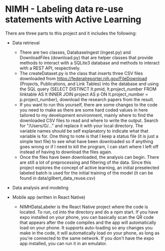 # NIMH - Labeling data re-use statements with Active Learning

There are three parts to this project and it includes the following:

* Data retrieval 
  * There are two classes, DatabaseIngest (ingest.py) and DownloadFiles (download.py) that are helper classes that provide methods to interact with a SQLite3 database and methods to interact with a REST API, respectively.
  * The createDataset.py is the class that inserts three CSV files downloaded from https://federalreporter.nih.gov/FileDownload (Projects, Publications, and Link Tables) into the database and using the SQL query (SELECT DISTINCT lt.pmid, lt.project_number FROM linktable AS lt INNER JOIN project AS p ON lt.project_number = p.project_number), download the research papers from the result. 
  * If you want to run this yourself, there are some changes to the code you need to make as there are some hard coded values in here tailored to my development environment, mainly where to find the downloaded CSV files to read and where to write the output. Search for "/Users/G/..." and replace it with your local directory. The variable names should be self explanatory to indicate what that variable is for. One thing to note is that I keep a status file (it is just a simple text file) to see what have been downloaded so if anything goes wrong or if I need to kill the program, I can start where I left off instead of having to download the files again.
  * Once the files have been downloaded, the analysis can begin. There are still a lot of preprocessing and filtering of the data. Since this project explores the concept of active learning, an initial preselected labeled batch is used for the initial training of the model (it can be found in data/gilbert_data_reuse.csv)
  
* Data analysis and modeling

* Mobile app (written in React Native)
  * NIMHDataLabeler is the React Native project where the code is located. To run, cd into the directory and do a npm start. If you have expo installed on your phone, you can basically scan the QR code that appears after the code compiles and the app will automatically load on your phone. It supports auto-loading so any changes you make in the code, it will automatically load on your phone, as long as you're connected to the same network. If you don't have the expo app installed, you can run it in an emulator.

